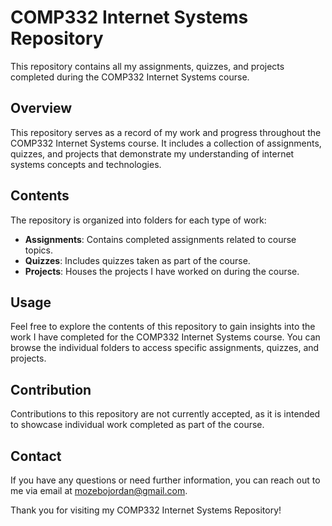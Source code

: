 # COMP332 Internet Systems Repository

This repository contains all my assignments, quizzes, and projects completed during the COMP332 Internet Systems course.

## Overview

This repository serves as a record of my work and progress throughout the COMP332 Internet Systems course. It includes a collection of assignments, quizzes, and projects that demonstrate my understanding of internet systems concepts and technologies.

## Contents

The repository is organized into folders for each type of work:

- **Assignments**: Contains completed assignments related to course topics.
- **Quizzes**: Includes quizzes taken as part of the course.
- **Projects**: Houses the projects I have worked on during the course.

## Usage

Feel free to explore the contents of this repository to gain insights into the work I have completed for the COMP332 Internet Systems course. You can browse the individual folders to access specific assignments, quizzes, and projects.

## Contribution

Contributions to this repository are not currently accepted, as it is intended to showcase individual work completed as part of the course.

## Contact

If you have any questions or need further information, you can reach out to me via email at mozebojordan@gmail.com.

Thank you for visiting my COMP332 Internet Systems Repository!
